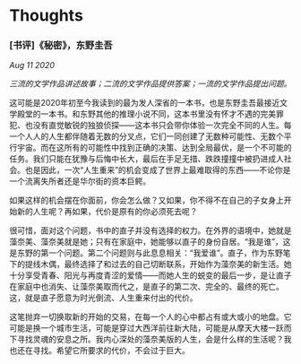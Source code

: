 # Thoughts

### [书评]《秘密》，东野圭吾

*Aug 11 2020*

*三流的文学作品讲述故事；二流的文学作品提供答案；一流的文学作品提出问题。*

这可能是2020年初至今我读到的最为发人深省的一本书，也是东野圭吾最接近文学殿堂的一本书。和东野其他的推理小说不同，这本书里没有怀才不遇的完美罪犯、也没有直觉敏锐的独狼侦探——这本书只会带你体验一次完全不同的人生。每一个人人的人生都伴随着无数的分叉点，它们一同创建了无数种可能性、无数个平行宇宙。而在这所有的可能性中找到正确的决策、达到全局最优，是一个不可能的任务。我们只能在犹豫与后悔中长大，最后在手足无措、跌跌撞撞中被扔进成人社会。也是因此，一次“人生重来”的机会变成了世界上最难取得的东西——不论你是一个流离失所者还是华尔街的资本巨鳄。

如果这样的机会摆在你面前，你会怎么做？又如果，你不得不在自己的子女身上开始新的人生呢？再如果，代价是原有的你必须死去呢？

很可惜，面对这个问题，书中的直子并没有选择的权力。在外界的语境中，她就是藻奈美、藻奈美就是她；只有在家庭中，她能够以直子的身份自居。“我是谁”，这是东野的第一个问题。第二个问题则与此息息相关：“我爱谁”。直子，作为东野笔下的提线木偶，最终选择了和过去的自己切断联系，开始作为藻奈美的新生活。她十分享受青春、阳光与再度青涩的爱情——而她人生的蜕变的最后一步，是让直子在家庭中也消失、让藻奈美取而代之，是直子的第二次、完全的、最终的死亡。这，就是直子愿意为时光倒流、人生重来付出的代价。

这笔抛弃一切换取新的开始的交易，在每一个人的心中都占有或大或小的地盘。它可能是换一个城市生活，可能是穿过大西洋前往新大陆，可能是从摩天大楼一跃而下寻找灵魂的安息之所。我内心深处的藻奈美版的人生，会是什么样的生活呢？我也还在寻找。希望它所要求的代价，不会过于巨大。